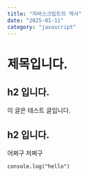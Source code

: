 ```yaml
---
title: "자바스크립트의 역사"
date: "2025-01-11"
category: "javascript"
---
```


# 제목입니다.

## h2 입니다.

이 글은 테스트 글입니다.

## h2 입니다.

어쩌구 저쩌구

```
console.log("hello")
```
